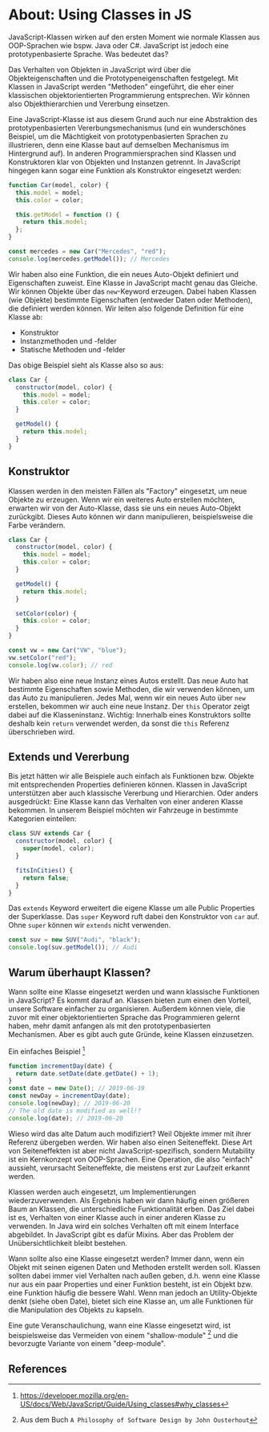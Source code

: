 # About: Using Classes in JS

JavaScript-Klassen wirken auf den ersten Moment wie normale Klassen aus OOP-Sprachen wie bspw. Java oder C#. JavaScript ist jedoch eine prototypenbasierte Sprache. Was bedeutet das?

Das Verhalten von Objekten in JavaScript wird über die Objekteigenschaften und die Prototypeneigenschaften festgelegt. Mit Klassen in JavaScript werden "Methoden" eingeführt, die eher einer klassischen objektorientierten Programmierung entsprechen. Wir können also Objekthierarchien und Vererbung einsetzen.

Eine JavaScript-Klasse ist aus diesem Grund auch nur eine Abstraktion des prototypenbasierten Vererbungsmechanismus (und ein wunderschönes Beispiel, um die Mächtigkeit von prototypenbasierten Sprachen zu illustrieren, denn eine Klasse baut auf demselben Mechanismus im Hintergrund auf). In anderen Programmiersprachen sind Klassen und Konstruktoren klar von Objekten und Instanzen getrennt. In JavaScript hingegen kann sogar eine Funktion als Konstruktor eingesetzt werden:

```js
function Car(model, color) {
  this.model = model;
  this.color = color;

  this.getModel = function () {
    return this.model;
  };
}

const mercedes = new Car("Mercedes", "red");
console.log(mercedes.getModel()); // Mercedes
```

Wir haben also eine Funktion, die ein neues Auto-Objekt definiert und Eigenschaften zuweist. Eine Klasse in JavaScript macht genau das Gleiche. Wir können Objekte über das `new`-Keyword erzeugen. Dabei haben Klassen (wie Objekte) bestimmte Eigenschaften (entweder Daten oder Methoden), die definiert werden können. Wir leiten also folgende Definition für eine Klasse ab:

- Konstruktor
- Instanzmethoden und -felder
- Statische Methoden und -felder

Das obige Beispiel sieht als Klasse also so aus:

```js
class Car {
  constructor(model, color) {
    this.model = model;
    this.color = color;
  }

  getModel() {
    return this.model;
  }
}
```

## Konstruktor

Klassen werden in den meisten Fällen als "Factory" eingesetzt, um neue Objekte zu erzeugen. Wenn wir ein weiteres Auto erstellen möchten, erwarten wir von der Auto-Klasse, dass sie uns ein neues Auto-Objekt zurückgibt. Dieses Auto können wir dann manipulieren, beispielsweise die Farbe verändern.

```js
class Car {
  constructor(model, color) {
    this.model = model;
    this.color = color;
  }

  getModel() {
    return this.model;
  }

  setColor(color) {
    this.color = color;
  }
}

const vw = new Car("VW", "blue");
vw.setColor("red");
console.log(vw.color); // red
```

Wir haben also eine neue Instanz eines Autos erstellt. Das neue Auto hat bestimmte Eigenschaften sowie Methoden, die wir verwenden können, um das Auto zu manipulieren. Jedes Mal, wenn wir ein neues Auto über `new` erstellen, bekommen wir auch eine neue Instanz. Der `this` Operator zeigt dabei auf die Klasseninstanz. Wichtig: Innerhalb eines Konstruktors sollte deshalb kein `return` verwendet werden, da sonst die `this` Referenz überschrieben wird.

## Extends und Vererbung

Bis jetzt hätten wir alle Beispiele auch einfach als Funktionen bzw. Objekte mit entsprechenden Properties definieren können. Klassen in JavaScript unterstützen aber auch klassische Vererbung und Hierarchien. Oder anders ausgedrückt: Eine Klasse kann das Verhalten von einer anderen Klasse bekommen. In unserem Beispiel möchten wir Fahrzeuge in bestimmte Kategorien einteilen:

```js
class SUV extends Car {
  constructor(model, color) {
    super(model, color);
  }

  fitsInCities() {
    return false;
  }
}
```

Das `extends` Keyword erweitert die eigene Klasse um alle Public Properties der Superklasse. Das `super` Keyword ruft dabei den Konstruktor von `car` auf. Ohne `super` können wir `extends` nicht verwenden.

```js
const suv = new SUV("Audi", "black");
console.log(suv.getModel()); // Audi
```

## Warum überhaupt Klassen?

Wann sollte eine Klasse eingesetzt werden und wann klassische Funktionen in JavaScript? Es kommt darauf an. Klassen bieten zum einen den Vorteil, unsere Software einfacher zu organisieren. Außerdem können viele, die zuvor mit einer objektorientierten Sprache das Programmieren gelernt haben, mehr damit anfangen als mit den prototypenbasierten Mechanismen. Aber es gibt auch gute Gründe, keine Klassen einzusetzen.

Ein einfaches Beispiel [^1]

```js
function incrementDay(date) {
  return date.setDate(date.getDate() + 1);
}
const date = new Date(); // 2019-06-19
const newDay = incrementDay(date);
console.log(newDay); // 2019-06-20
// The old date is modified as well!?
console.log(date); // 2019-06-20
```

Wieso wird das alte Datum auch modifiziert? Weil Objekte immer mit ihrer Referenz übergeben werden. Wir haben also einen Seiteneffekt. Diese Art von Seiteneffekten ist aber nicht JavaScript-spezifisch, sondern Mutability ist ein Kernkonzept von OOP-Sprachen. Eine Operation, die also "einfach" aussieht, verursacht Seiteneffekte, die meistens erst zur Laufzeit erkannt werden.

Klassen werden auch eingesetzt, um Implementierungen wiederzuverwenden. Als Ergebnis haben wir dann häufig einen größeren Baum an Klassen, die unterschiedliche Funktionalität erben. Das Ziel dabei ist es, Verhalten von einer Klasse auch in einer anderen Klasse zu verwenden. In Java wird ein solches Verhalten oft mit einem Interface abgebildet. In JavaScript gibt es dafür Mixins. Aber das Problem der Unübersichtlichkeit bleibt bestehen.

Wann sollte also eine Klasse eingesetzt werden? Immer dann, wenn ein Objekt mit seinen eigenen Daten und Methoden erstellt werden soll. Klassen sollten dabei immer viel Verhalten nach außen geben, d.h. wenn eine Klasse nur aus ein paar Properties und einer Funktion besteht, ist ein Objekt bzw. eine Funktion häufig die bessere Wahl. Wenn man jedoch an Utility-Objekte denkt (siehe oben Date), bietet sich eine Klasse an, um alle Funktionen für die Manipulation des Objekts zu kapseln.

Eine gute Veranschaulichung, wann eine Klasse eingesetzt wird, ist beispielsweise das Vermeiden von einem "shallow-module" [^2] und die bevorzugte Variante von einem "deep-module".

## References

[^1]: https://developer.mozilla.org/en-US/docs/Web/JavaScript/Guide/Using_classes#why_classes
[^2]: Aus dem Buch `A Philosophy of Software Design by John Ousterhout`
